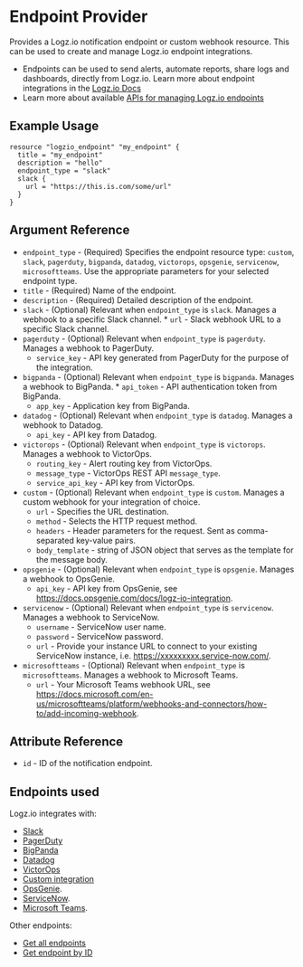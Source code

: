 # Endpoint Provider

Provides a Logz.io notification endpoint or custom webhook resource. This can be used to create and manage Logz.io endpoint integrations.

* Endpoints can be used to send alerts, automate reports, share logs and dashboards, directly from Logz.io. Learn more about endpoint integrations in the [Logz.io Docs](https://docs.logz.io/user-guide/integrations/endpoints.html)
* Learn more about available [APIs for managing Logz.io endpoints](https://docs.logz.io/api/#tag/Manage-notification-endpoints)

## Example Usage

```hcl
resource "logzio_endpoint" "my_endpoint" {
  title = "my_endpoint"
  description = "hello"
  endpoint_type = "slack"
  slack {
    url = "https://this.is.com/some/url"
  }
}
```


## Argument Reference

* `endpoint_type` - (Required) Specifies the endpoint resource type: `custom`, `slack`, `pagerduty`, `bigpanda`, `datadog`, `victorops`, `opsgenie`, `servicenow`, `microsoftteams`. Use the appropriate parameters for your selected endpoint type.
* `title` - (Required) Name of the endpoint.
* `description` - (Required) Detailed description of the endpoint.
* `slack` - (Optional) Relevant when `endpoint_type` is `slack`. Manages a webhook to a specific Slack channel.
	  * `url` - Slack webhook URL to a specific Slack channel.
* `pagerduty` - (Optional) Relevant when `endpoint_type` is `pagerduty`. Manages a webhook to PagerDuty.
	* `service_key` - API key generated from PagerDuty for the purpose of the integration.
* `bigpanda` - (Optional) Relevant when `endpoint_type` is `bigpanda`. Manages a webhook to BigPanda.
	  * `api_token` - API authentication token from BigPanda.
  	* `app_key` - Application key from BigPanda.
* `datadog` - (Optional) Relevant when `endpoint_type` is `datadog`. Manages a webhook to Datadog.
  	* `api_key` - API key from Datadog.
* `victorops` - (Optional) Relevant when `endpoint_type` is `victorops`. Manages a webhook to VictorOps.
  * `routing_key` - Alert routing key from VictorOps.
  * `message_type` - VictorOps REST API `message_type`.
  * `service_api_key` - API key from VictorOps.
* `custom` - (Optional) Relevant when `endpoint_type` is `custom`. Manages a custom webhook for your integration of choice.
    * `url` - Specifies the URL destination.
    * `method` - Selects the HTTP request method.
    * `headers` - Header parameters for the request. Sent as comma-separated key-value pairs.
    * `body_template` - string of JSON object that serves as the template for the message body.
* `opsgenie` - (Optional) Relevant when `endpoint_type` is `opsgenie`. Manages a webhook to OpsGenie.
    * `api_key` - API key from OpsGenie, see https://docs.opsgenie.com/docs/logz-io-integration.
* `servicenow` - (Optional) Relevant when `endpoint_type` is `servicenow`. Manages a webhook to ServiceNow.
    * `username` - ServiceNow user name.
    * `password` - ServiceNow password.
    * `url` - Provide your instance URL to connect to your existing ServiceNow instance, i.e. https://xxxxxxxxx.service-now.com/.
* `microsoftteams` - (Optional) Relevant when `endpoint_type` is `microsoftteams`. Manages a webhook to Microsoft Teams.
    * `url` - Your Microsoft Teams webhook URL, see https://docs.microsoft.com/en-us/microsoftteams/platform/webhooks-and-connectors/how-to/add-incoming-webhook.

## Attribute Reference

* `id` - ID of the notification endpoint.


## Endpoints used

Logz.io integrates with:
* [Slack](https://docs.logz.io/api/#operation/createSlack)
* [PagerDuty](https://docs.logz.io/api/#operation/createPagerDuty)
* [BigPanda](https://docs.logz.io/api/#operation/createBigPanda)
* [Datadog](https://docs.logz.io/api/#operation/createDataDog)
* [VictorOps](https://docs.logz.io/api/#operation/createVictorops)
* [Custom integration](https://docs.logz.io/api/#operation/createCustom)
* [OpsGenie](https://docs.logz.io/api/#operation/createOpsGenie).
* [ServiceNow](https://docs.logz.io/api/#operation/createServiceNow).
* [Microsoft Teams](https://docs.logz.io/api/#operation/createMicrosoftTeams).

Other endpoints:
* [Get all endpoints](https://docs.logz.io/api/#operation/getAllEndpoints)
* [Get endpoint by ID](https://docs.logz.io/api/#operation/getEndpointById)